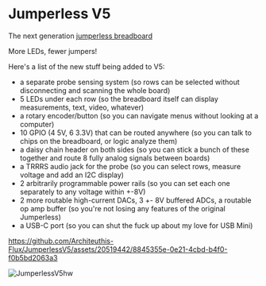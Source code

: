 # Jumperless V5
 The next generation [jumperless breadboard](https://github.com/Architeuthis-Flux/Jumperless)

More LEDs, fewer jumpers!

Here's a list of the new stuff being added to V5:
- a separate probe sensing system  (so rows can be selected without disconnecting and scanning the whole board)
- 5 LEDs under each row  (so the breadboard itself can display measurements, text, video, whatever)
- a rotary encoder/button  (so you can navigate menus without looking at a computer)
- 10 GPIO (4 5V, 6 3.3V) that can be routed anywhere  (so you can talk to chips on the breadboard, or logic analyze them)
- a daisy chain header on both sides  (so you can stick a bunch of these together and route 8 fully analog signals between boards)
- a TRRRS audio jack for the probe  (so you can select rows, measure voltage and add an I2C display)
- 2 arbitrarily programmable power rails  (so you can set each one separately to any voltage within +-8V)
- 2 more routable high-current DACs, 3 +- 8V buffered ADCs, a routable op amp buffer (so you're not losing any features of the original Jumperless)
- a USB-C port  (so you can shut the fuck up about my love for USB Mini)





https://github.com/Architeuthis-Flux/JumperlessV5/assets/20519442/8845355e-0e21-4cbd-b4f0-f0b5bd2063a3

![JumperlessV5hw](https://github.com/Architeuthis-Flux/JumperlessV5/assets/20519442/c84130b7-95ff-4f1b-9ff0-9a2cf94c56ce)

